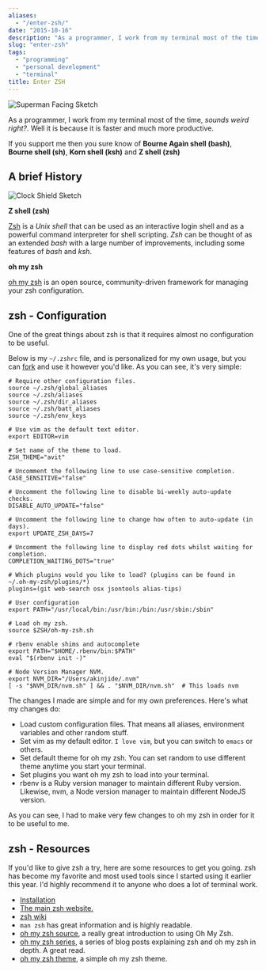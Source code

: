 ```yaml
---
aliases:
  - "/enter-zsh/"
date: "2015-10-16"
description: "As a programmer, I work from my terminal most of the time, sounds weird right? Well it is because it is faster and more productive."
slug: "enter-zsh"
tags:
  - "programming"
  - "personal development"
  - "terminal"
title: Enter ZSH
---
```



![Superman Facing Sketch][]


As a programmer, I work from my terminal most of the time, *sounds weird right?*. Well it is because it is faster and much more productive.

If you support me then you sure know of **Bourne Again shell (bash)**, **Bourne shell (sh)**, **Korn shell (ksh)** and **Z shell (zsh)**


## A brief History


![Clock Shield Sketch][]


**Z shell (zsh)**

[Zsh][] is a *Unix shell* that can be used as an interactive login shell and as a powerful command interpreter for shell scripting. *Zsh* can be thought of as an extended *bash* with a large number of improvements, including some features of *bash* and *ksh*.

**oh my zsh**

[oh my zsh][] is an open source, community-driven framework for managing your zsh configuration.


## zsh - Configuration

One of the great things about zsh is that it requires almost no configuration to be useful.

Below is my `~/.zshrc` file, and is personalized for my own usage, but you can [fork][] and use it however you'd like. As you can see, it's very simple:

```viml
# Require other configuration files.
source ~/.zsh/global_aliases
source ~/.zsh/aliases
source ~/.zsh/dir_aliases
source ~/.zsh/batt_aliases
source ~/.zsh/env_keys

# Use vim as the default text editor.
export EDITOR=vim

# Set name of the theme to load.
ZSH_THEME="avit"

# Uncomment the following line to use case-sensitive completion.
CASE_SENSITIVE="false"

# Uncomment the following line to disable bi-weekly auto-update checks.
DISABLE_AUTO_UPDATE="false"

# Uncomment the following line to change how often to auto-update (in days).
export UPDATE_ZSH_DAYS=7

# Uncomment the following line to display red dots whilst waiting for completion.
COMPLETION_WAITING_DOTS="true"

# Which plugins would you like to load? (plugins can be found in ~/.oh-my-zsh/plugins/*)
plugins=(git web-search osx jsontools alias-tips)

# User configuration
export PATH="/usr/local/bin:/usr/bin:/bin:/usr/sbin:/sbin"

# Load oh my zsh.
source $ZSH/oh-my-zsh.sh

# rbenv enable shims and autocomplete
export PATH="$HOME/.rbenv/bin:$PATH"
eval "$(rbenv init -)"

# Node Version Manager NVM.
export NVM_DIR="/Users/akinjide/.nvm"
[ -s "$NVM_DIR/nvm.sh" ] && . "$NVM_DIR/nvm.sh"  # This loads nvm
```

The changes I made are simple and for my own preferences. Here's what my changes do:

-  Load custom configuration files. That means all aliases, environment variables and other random stuff.
-  Set vim as my default editor. `I love vim`, but you can switch to `emacs` or others.
-  Set default theme for oh my zsh. You can set random to use different theme anytime you start your terminal.
-  Set plugins you want oh my zsh to load into your terminal.
-  rbenv is a Ruby version manager to maintain different Ruby version. Likewise, nvm, a Node version manager to maintain different NodeJS version.

As you can see, I had to make very few changes to oh my zsh in order for it to be useful to me.

## zsh - Resources

If you'd like to give zsh a try, here are some resources to get you going. zsh has become my favorite and most used tools since I started using it earlier this year. I'd highly recommend it to anyone who does a lot of terminal work.

-  [Installation][]
-  [The main zsh website.][Zsh]
-  [zsh wiki][]
-  `man zsh` has great information and is highly readable.
-  [oh my zsh source][oh my zsh], a really great introduction to using Oh My Zsh.
-  [oh my zsh series][], a series of blog posts explaining zsh and oh my zsh in depth. A great read.
-  [oh my zsh theme][], a simple oh my zsh theme.


  [Superman Facing Sketch]: /static/images/2015/superman-facing-sketch.jpg "Superman Facing Sketch"
  [Clock Shield Sketch]: /static/images/2015/clock-shield-sketch.jpg "Clock Shield Sketch"
  [Zsh]: http://www.zsh.org/ "Zsh powerful shell scripting"
  [oh my zsh]: http://ohmyz.sh/ "Oh My Zsh is a way of life"
  [fork]: https://github.com/akinjide/dot-zsh "My ZSH dotfiles."
  [Installation]: https://github.com/robbyrussell/oh-my-zsh/wiki/Installing-ZSH "Configuring oh my zsh"
  [zsh wiki]: http://zshwiki.org/home/ "Zsh wiki"
  [oh my zsh series]: https://www.smashingmagazine.com/2015/07/become-command-line-power-user-oh-my-zsh-z/ "Become A Command-Line Power User"
  [oh my zsh theme]: https://github.com/akinjide/chi "oh my zsh theme for zsh"
